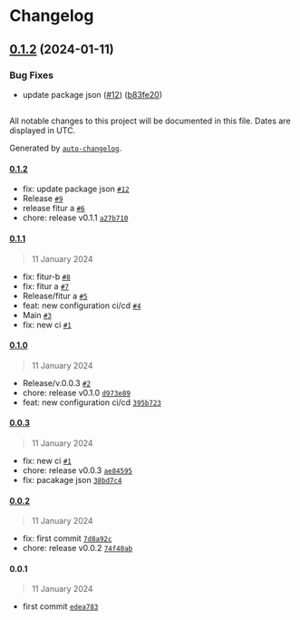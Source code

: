 # Changelog

## [0.1.2](https://github.com/dimsdeall/example-release-it/compare/0.0.3...0.1.2) (2024-01-11)


### Bug Fixes

* update package json ([#12](https://github.com/dimsdeall/example-release-it/issues/12)) ([b83fe20](https://github.com/dimsdeall/example-release-it/commit/b83fe20daabb459e0f69a609e4fed35902b78eaf))

##

All notable changes to this project will be documented in this file. Dates are displayed in UTC.

Generated by [`auto-changelog`](https://github.com/CookPete/auto-changelog).

#### [0.1.2](https://github.com/dimsdeall/example-release-it/compare/0.1.1...0.1.2)

- fix: update package json [`#12`](https://github.com/dimsdeall/example-release-it/pull/12)
- Release [`#9`](https://github.com/dimsdeall/example-release-it/pull/9)
- release fitur a [`#6`](https://github.com/dimsdeall/example-release-it/pull/6)
- chore: release v0.1.1 [`a27b710`](https://github.com/dimsdeall/example-release-it/commit/a27b71067ccbaa0f2586d88d14b7feafa3dab9a8)

#### [0.1.1](https://github.com/dimsdeall/example-release-it/compare/0.1.0...0.1.1)

> 11 January 2024

- fix: fitur-b [`#8`](https://github.com/dimsdeall/example-release-it/pull/8)
- fix: fitur a [`#7`](https://github.com/dimsdeall/example-release-it/pull/7)
- Release/fitur a [`#5`](https://github.com/dimsdeall/example-release-it/pull/5)
- feat: new configuration ci/cd [`#4`](https://github.com/dimsdeall/example-release-it/pull/4)
- Main [`#3`](https://github.com/dimsdeall/example-release-it/pull/3)
- fix: new ci [`#1`](https://github.com/dimsdeall/example-release-it/pull/1)

#### [0.1.0](https://github.com/dimsdeall/example-release-it/compare/0.0.3...0.1.0)

> 11 January 2024

- Release/v.0.0.3 [`#2`](https://github.com/dimsdeall/example-release-it/pull/2)
- chore: release v0.1.0 [`d973e89`](https://github.com/dimsdeall/example-release-it/commit/d973e8982e1ca3a0e84552215682b7d25a6acfc1)
- feat: new configuration ci/cd [`395b723`](https://github.com/dimsdeall/example-release-it/commit/395b72378be2ba67942a3620db580a84f0829898)

#### [0.0.3](https://github.com/dimsdeall/example-release-it/compare/0.0.2...0.0.3)

> 11 January 2024

- fix: new ci [`#1`](https://github.com/dimsdeall/example-release-it/pull/1)
- chore: release v0.0.3 [`ae84595`](https://github.com/dimsdeall/example-release-it/commit/ae8459514a8df88abcbb9528cd2389c16b9ab8c7)
- fix: pacakage json [`38bd7c4`](https://github.com/dimsdeall/example-release-it/commit/38bd7c47f3fb19c4a61c0d2be8d30611b9b4adfd)

#### [0.0.2](https://github.com/dimsdeall/example-release-it/compare/0.0.1...0.0.2)

> 11 January 2024

- fix: first commit [`7d8a92c`](https://github.com/dimsdeall/example-release-it/commit/7d8a92ceb652b842c770fab8cfae2038fb05c6d3)
- chore: release v0.0.2 [`74f40ab`](https://github.com/dimsdeall/example-release-it/commit/74f40ab4f590bdb36d5f18b54540ab0ba3eb7ffe)

#### 0.0.1

> 11 January 2024

- first commit [`edea783`](https://github.com/dimsdeall/example-release-it/commit/edea783f888258ac1968c0759db13195106e797e)
